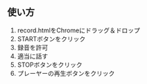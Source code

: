 ## 使い方

1. record.htmlをChromeにドラッグ＆ドロップ
2. STARTボタンをクリック
3. 録音を許可
4. 適当に話す
5. STOPボタンをクリック
6. プレーヤーの再生ボタンをクリック